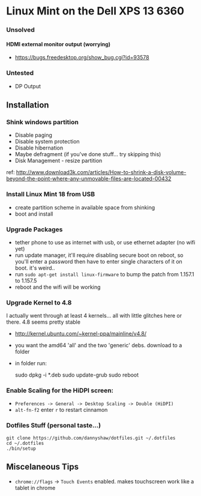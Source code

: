 # Linux Mint on the Dell XPS 13 6360

### Unsolved

#### HDMI external monitor output (worrying)
* https://bugs.freedesktop.org/show_bug.cgi?id=93578

### Untested

* DP Output


## Installation

### Shink windows partition

* Disable paging
* Disable system protection
* Disable hibernation
* Maybe defragment (if you've done stuff... try skipping this)
* Disk Management - resize partition

ref: http://www.download3k.com/articles/How-to-shrink-a-disk-volume-beyond-the-point-where-any-unmovable-files-are-located-00432


### Install Linux Mint 18 from USB
* create partition scheme in available space from shinking
* boot and install


### Upgrade Packages

* tether phone to use as internet with usb, or use ethernet adapter (no wifi yet)
* run update manager, it'll require disabling secure boot on reboot, so you'll enter a password then have to enter single characters of it on boot. it's weird..
* run `sudo apt-get install linux-firmware` to bump the patch from 1.157.1 to 1.157.5
* reboot and the wifi will be working

### Upgrade Kernel to 4.8

I actually went through at least 4 kernels... all with little glitches here or there. 4.8 seems pretty stable

* http://kernel.ubuntu.com/~kernel-ppa/mainline/v4.8/
* you want the amd64 'all' and the two 'generic' debs. download to a folder
* in folder run:

	sudo dpkg -i *.deb
	sudo update-grub
	sudo reboot


### Enable Scaling for the HiDPI screen:

* `Preferences -> General -> Desktop Scaling -> Double (HiDPI)`
* `alt-fn-f2` enter `r` to restart cinnamon

### Dotfiles Stuff (personal taste...)

	git clone https://github.com/dannyshaw/dotfiles.git ~/.dotfiles
	cd ~/.dotfiles
	./bin/setup


## Miscelaneous Tips

* `chrome://flags` -> `Touch Events` enabled. makes touchscreen work like a tablet in chrome


